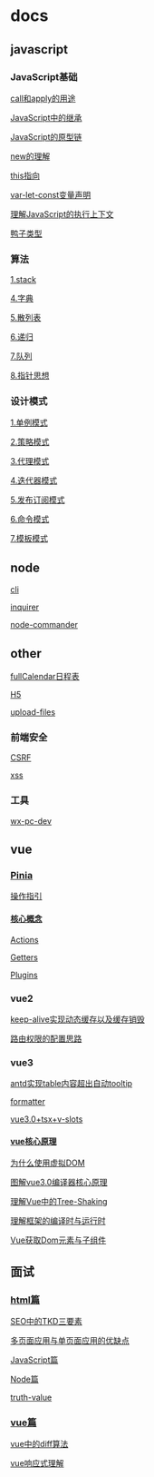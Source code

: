 # docs
## javascript
### JavaScript基础
[call和apply的用途](./docs/javascript/JavaScript基础/call和apply的用途.md)
[JavaScript中的继承](./docs/javascript/JavaScript基础/JavaScript中的继承.md)
[JavaScript的原型链](./docs/javascript/JavaScript基础/JavaScript的原型链.md)
[new的理解](./docs/javascript/JavaScript基础/new的理解.md)
[this指向](./docs/javascript/JavaScript基础/this指向.md)
[var-let-const变量声明](./docs/javascript/JavaScript基础/var-let-const变量声明.md)
[理解JavaScript的执行上下文](./docs/javascript/JavaScript基础/理解JavaScript的执行上下文.md)
[鸭子类型](./docs/javascript/JavaScript基础/鸭子类型.md)
### 算法
[1.stack](./docs/javascript/算法/1.stack/README.md)
[4.字典](./docs/javascript/算法/4.字典/README.md)
[5.散列表](./docs/javascript/算法/5.散列表/README.md)
[6.递归](./docs/javascript/算法/6.递归/README.md)
[7.队列](./docs/javascript/算法/7.队列/README.md)
[8.指针思想](./docs/javascript/算法/8.指针思想/README.md)
### 设计模式
[1.单例模式](./docs/javascript/设计模式/1.单例模式/README.md)
[2.策略模式](./docs/javascript/设计模式/2.策略模式/README.md)
[3.代理模式](./docs/javascript/设计模式/3.代理模式/README.md)
[4.迭代器模式](./docs/javascript/设计模式/4.迭代器模式/README.md)
[5.发布订阅模式](./docs/javascript/设计模式/5.发布订阅模式/README.md)
[6.命令模式](./docs/javascript/设计模式/6.命令模式/README.md)
[7.模板模式](./docs/javascript/设计模式/7.模板模式/README.md)
## node
[cli](./docs/node/cli/README.md)
[inquirer](./docs/node/inquirer/README.md)
[node-commander](./docs/node/node-commander/README.md)
## other
[fullCalendar日程表](./docs/other/fullCalendar日程表/README.md)
[H5](./docs/other/H5.md)
[upload-files](./docs/other/upload-files/README.md)
### 前端安全
[CSRF](./docs/other/前端安全/CSRF/README.md)
[xss](./docs/other/前端安全/xss/README.md)
### 工具
[wx-pc-dev](./docs/other/工具/wx-pc-dev.md)
## vue
### [Pinia](./docs/vue/Pinia/README.md)
[操作指引](./docs/vue/Pinia/操作指引/README.md)
#### [核心概念](./docs/vue/Pinia/核心概念/README.md)
[Actions](./docs/vue/Pinia/核心概念/Actions.md)
[Getters](./docs/vue/Pinia/核心概念/Getters.md)
[Plugins](./docs/vue/Pinia/核心概念/Plugins.md)
### vue2
[keep-alive实现动态缓存以及缓存销毁](./docs/vue/vue2/keep-alive实现动态缓存以及缓存销毁.md)
[路由权限的配置思路](./docs/vue/vue2/路由权限的配置思路.md)
### vue3
[antd实现table内容超出自动tooltip](./docs/vue/vue3/antd实现table内容超出自动tooltip.md)
[formatter](./docs/vue/vue3/formatter/README.md)
[vue3.0+tsx+v-slots](./docs/vue/vue3/vue3.0+tsx+v-slots.md)
#### [vue核心原理](./docs/vue/vue3/vue核心原理/README.md)
[为什么使用虚拟DOM](./docs/vue/vue3/vue核心原理/为什么使用虚拟DOM.md)
[图解vue3.0编译器核心原理](./docs/vue/vue3/vue核心原理/图解vue3.0编译器核心原理.md)
[理解Vue中的Tree-Shaking](./docs/vue/vue3/vue核心原理/理解Vue中的Tree-Shaking.md)
[理解框架的编译时与运行时](./docs/vue/vue3/vue核心原理/理解框架的编译时与运行时.md)
[Vue获取Dom元素与子组件](./docs/vue/vue3/Vue获取Dom元素与子组件.md)
## 面试
### [html篇](./docs/面试/html篇/README.md)
[SEO中的TKD三要素](./docs/面试/html篇/SEO中的TKD三要素.md)
[多页面应用与单页面应用的优缺点](./docs/面试/html篇/多页面应用与单页面应用的优缺点.md)
[JavaScript篇](./docs/面试/JavaScript篇/README.md)
[Node篇](./docs/面试/Node篇/README.md)
[truth-value](./docs/面试/truth-value/README.md)
### [vue篇](./docs/面试/vue篇/README.md)
[vue中的diff算法](./docs/面试/vue篇/vue中的diff算法.md)
[vue响应式理解](./docs/面试/vue篇/vue响应式理解.md)
